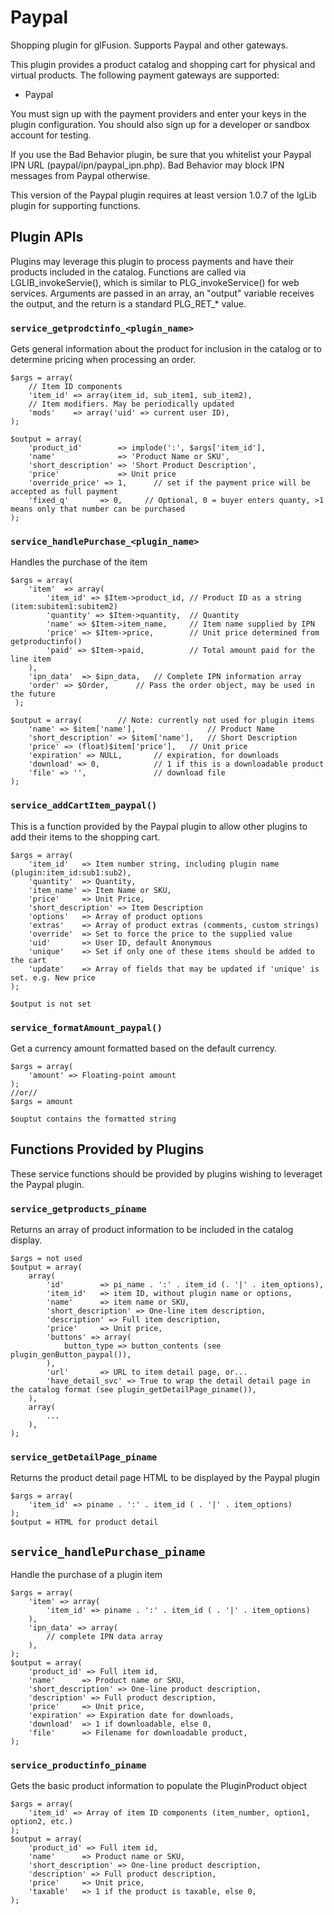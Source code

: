 # Paypal
Shopping plugin for glFusion. Supports Paypal and other gateways.

This plugin provides a product catalog and shopping cart for physical
and virtual products. The following payment gateways are supported:
- Paypal

You must sign up with the payment providers and enter your keys in the
plugin configuration. You should also sign up for a developer or
sandbox account for testing.

If you use the Bad Behavior plugin, be sure that you whitelist your Paypal IPN
URL (paypal/ipn/paypal_ipn.php). Bad Behavior may block IPN messages from
Paypal otherwise.

This version of the Paypal plugin requires at least version 1.0.7 of
the lgLib plugin for supporting functions.

## Plugin APIs
Plugins may leverage this plugin to process payments and have their products included in the catalog.
Functions are called via LGLIB_invokeServie(), which is similar to PLG_invokeService() for web services.
Arguments are passed in an array, an "output" variable receives the output, and the return is a standard PLG_RET_* value.

### `service_getprodctinfo_<plugin_name>`
Gets general information about the product for inclusion in the catalog or to determine pricing when processing an order.
```
$args = array(
    // Item ID components
    'item_id' => array(item_id, sub_item1, sub_item2),
    // Item modifiers. May be periodically updated
    'mods'    => array('uid' => current user ID),
);

$output = array(
    'product_id'        => implode(':', $args['item_id'],
    'name'              => 'Product Name or SKU',
    'short_description' => 'Short Product Description',
    'price'             => Unit price
    'override_price' => 1,      // set if the payment price will be accepted as full payment
    'fixed_q'       => 0,     // Optional, 0 = buyer enters quanty, >1 means only that number can be purchased
);
```

### `service_handlePurchase_<plugin_name>`
Handles the purchase of the item
```
$args = array(
    'item'  => array(
        'item_id' => $Item->product_id, // Product ID as a string (item:subitem1:subitem2)
        'quantity' => $Item->quantity,  // Quantity
        'name' => $Item->item_name,     // Item name supplied by IPN
        'price' => $Item->price,        // Unit price determined from getproductinfo()
        'paid' => $Item->paid,          // Total amount paid for the line item
    ),
    'ipn_data'  => $ipn_data,   // Complete IPN information array
    'order' => $Order,      // Pass the order object, may be used in the future
 );

$output = array(        // Note: currently not used for plugin items
    'name' => $item['name'],                // Product Name
    'short_description' => $item['name'],   // Short Description
    'price' => (float)$item['price'],   // Unit price
    'expiration' => NULL,       // expiration, for downloads
    'download' => 0,            // 1 if this is a downloadable product
    'file' => '',               // download file
);
```

### `service_addCartItem_paypal()`
This is a function provided by the Paypal plugin to allow other plugins to add their items to the shopping cart.
```
$args = array(
    'item_id'   => Item number string, including plugin name (plugin:item_id:sub1:sub2),
    'quantity'  => Quantity,
    'item_name' => Item Name or SKU,
    'price'     => Unit Price,
    'short_description' => Item Description
    'options'   => Array of product options
    'extras'    => Array of product extras (comments, custom strings)
    'override'  => Set to force the price to the supplied value
    'uid'       => User ID, default Anonymous
    'unique'    => Set if only one of these items should be added to the cart
    'update'    => Array of fields that may be updated if 'unique' is set. e.g. New price
);

$output is not set
```

### `service_formatAmount_paypal()`
Get a currency amount formatted based on the default currency.
```
$args = array(
    'amount' => Floating-point amount
);
//or//
$args = amount

$ouptut contains the formatted string
```

## Functions Provided by Plugins
These service functions should be provided by plugins wishing to leveraget the Paypal plugin.

### `service_getproducts_piname`
Returns an array of product information to be included in the catalog display.
```
$args = not used
$output = array(
    array(
        'id'        => pi_name . ':' . item_id (. '|' . item_options),
        'item_id'   => item ID, without plugin name or options,
        'name'      => item name or SKU,
        'short_description' => One-line item description,
        'description' => Full item description,
        'price'     => Unit price,
        'buttons' => array(
            button_type => button_contents (see plugin_genButton_paypal()),
        ),
        'url'       => URL to item detail page, or...
        'have_detail_svc' => True to wrap the detail detail page in the catalog format (see plugin_getDetailPage_piname()),
    ),
    array(
        ...
    ),
);
```

### `service_getDetailPage_piname`
Returns the product detail page HTML to be displayed by the Paypal plugin
```
$args = array(
    'item_id' => piname . ':' . item_id ( . '|' . item_options)
);
$output = HTML for product detail
```

## `service_handlePurchase_piname`
Handle the purchase of a plugin item
```
$args = array(
    'item' => array(
        'item_id' => piname . ':' . item_id ( . '|' . item_options)
    ),
    'ipn_data' => array(
        // complete IPN data array
    ),
);
$output = array(
    'product_id' => Full item id,
    'name'      => Product name or SKU,
    'short_description' => One-line product description,
    'description' => Full product description,
    'price'     => Unit price,
    'expiration' => Expiration date for downloads,
    'download'  => 1 if downloadable, else 0,
    'file'      => Filename for downloadable product,
);
```

### `service_productinfo_piname`
Gets the basic product information to populate the PluginProduct object
```
$args = array(
    'item_id' => Array of item ID components (item_number, option1, option2, etc.)
);
$output = array(
    'product_id' => Full item id,
    'name'      => Product name or SKU,
    'short_description' => One-line product description,
    'description' => Full product description,
    'price'     => Unit price,
    'taxable'   => 1 if the product is taxable, else 0,
);
```
